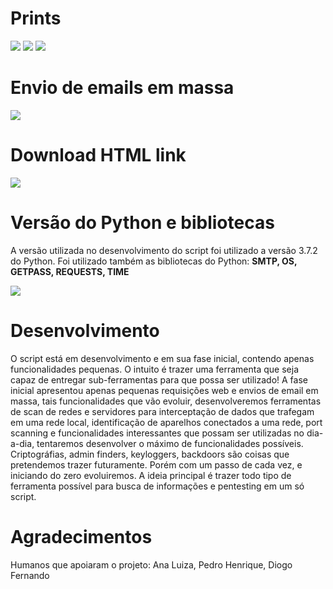 # Prints

<img src="https://i.imgur.com/G59pxcU.png" />
<img src="https://i.imgur.com/Et6PYob.png" />
<img src="https://i.imgur.com/KG0bIg4.png" />

# Envio de emails em massa

<img src="https://i.imgur.com/AcYcW0v.png" />

# Download HTML link

<img src="https://i.imgur.com/g0ZTQFa.png"/>

# Versão do Python e bibliotecas
A versão utilizada no desenvolvimento do script foi utilizado a versão 3.7.2 do Python.
Foi utilizado também as bibliotecas do Python: **SMTP, OS, GETPASS, REQUESTS, TIME**

<img src="https://upload.wikimedia.org/wikipedia/commons/thumb/a/aa/Requests_Python_Logo.png/220px-Requests_Python_Logo.png"/>

# Desenvolvimento
O script está em desenvolvimento e em sua fase inicial, contendo apenas funcionalidades pequenas.
O intuito é trazer uma ferramenta que seja capaz de entregar sub-ferramentas para que possa ser utilizado!
A fase inicial apresentou apenas pequenas requisições web e envios de email em massa, tais funcionalidades que vão evoluir, desenvolveremos ferramentas de scan de redes e servidores para interceptação de dados que trafegam em uma rede local, identificação de aparelhos conectados a uma rede, port scanning e funcionalidades interessantes que possam ser utilizadas no dia-a-dia, tentaremos desenvolver o máximo de funcionalidades possíveis. Criptográfias, admin finders, keyloggers, backdoors são coisas que pretendemos trazer futuramente. Porém com um passo de cada vez, e iniciando do zero evoluiremos. A ideia principal é trazer todo tipo de ferramenta possível para busca de informações e pentesting em um só script.

# Agradecimentos

Humanos que apoiaram o projeto: Ana Luiza, Pedro Henrique, Diogo Fernando

